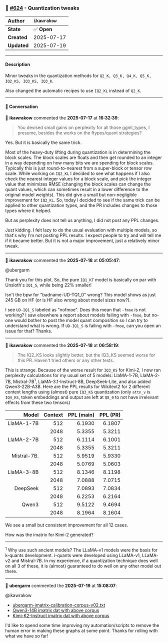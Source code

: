 ### 🔀 [#624](https://github.com/ikawrakow/ik_llama.cpp/pull/624) - Quantization tweaks

| **Author** | `ikawrakow` |
| :--- | :--- |
| **State** | ✅ **Open** |
| **Created** | 2025-07-17 |
| **Updated** | 2025-07-19 |

---

#### Description

Minor tweaks in the quantization methods for `Q2_K, Q3_K, Q4_K, Q5_K, IQ2_KS, IQ3_KS, IQ3_K`.

Also changed the automatic recipes to use `IQ2_KL` instead of `Q2_K`.

---

#### 💬 Conversation

👤 **ikawrakow** commented the **2025-07-17** at **16:32:39**:<br>

> You devised small gains on perplexity for all those ggml_types, I presume, besides the works on the ftypes/quant strategies?

Yes. But it is basically the same trick.

Most of the heavy-duty lifting during quantization is in determining the block scales. The block scales are floats and then get rounded to an integer in a way depending on how many bits we are spending for block scales. Typically this is just round-to-nearest from a super-block or tensor row scale. While working on `IQ2_KL` I decided to see what happens if I also check the nearest integer values for a block scale, and pick the integer value that minimizes RMSE (changing the block scales can change the quant values, which can sometimes result in a lower difference to the original model weights). This did give a small but non-negligible improvement for `IQ2_KL`. So, today I decided to see if the same trick can be applied  to other quantization types, and the PR includes changes to those types where it helped.

But as perplexity does not tell us anything, I did not post any PPL changes.

Just kidding. I felt lazy to do the usual evaluation with multiple models, so that's why I'm not posting PPL results. I expect people to try and will tell me if it became better.  But it is not a major improvement, just a relatively minor tweak.

---

👤 **ikawrakow** commented the **2025-07-18** at **05:05:47**:<br>

@ubergarm

Thank you for this plot. So, the pure `IQ1_KT` model is basically on par with Unsloth's `IQ1_S`, while being 22% smaller! 

Isn't the bpw for "badname-UD-TQ1_0" wrong? This model shows as just 245 GB on HF (or is HF also wrong about model sizes now?). 

I see `UD-IQ1_S` labeled as "nofmoe". Does this mean that `-fmoe` is not working? I saw elsewhere a report about models failing with `-fmoe`, but no-one would bother to post the model quant composition so I can try to understand what is wrong. If `UD-IQ1_S` is failing with `-fmoe`, can you open an issue for that? Thanks.

---

👤 **ikawrakow** commented the **2025-07-18** at **06:58:19**:<br>

> The IQ2_KS looks slightly better, but the IQ3_KS seemed worse for this PR. Haven't tried others or any other tests.

This is strange. Because of the worse result for `IQ3_KS` for Kimi-2, I now ran perplexity calculations for my usual set of 5 models: LlaMA-1-7B, LlaMA-2-7B, Mistral-7B<sup>1</sup>, LlaMA-3.1-Instruct-8B, DeepSeek-Lite, and also added Qwen3-22B-A3B. Here are the PPL results for Wikitext2 for 2 different context lengths using (almost) pure `IQ3_KS` quantization (only `attn_v` is `IQ4_KS`, token embeddings and output are left at `Q8_0` to not have irrelevant effects from these two tensors)

| Model | Context | PPL (main) | PPL (PR) |
| ---: | ---: | ---: | ---: |
| LlaMA-1-7B |    512 | 6.1930 | 6.1807 |
|                      | 2048 | 5.3355 | 5.3211 |
| LlaMA-2-7B |    512 | 6.1114 | 6.1001 |
|                       | 2048 | 5.3355 | 5.3211 |
| Mistral-7B.   |   512 | 5.9519 | 5.9330 |
|                       | 2048 | 5.0769 | 5.0603 |
| LlaMA-3-8B |  512 | 8.1346 | 8.1198 |
|                       | 2048 | 7.0888 | 7.0715 |
| DeepSeek    |  512 | 7.0893 | 7.0834 |
|                      | 2048 | 6.2253 | 6.2164 |
| Qwen3         | 512 | 9.5122 | 9.4694 |
|                     | 2048 | 8.1964 | 8.1604 |

We see a small but consistent improvement for all 12 cases.

How was the imatrix for Kimi-2 generated? 

___
<sup>1</sup> Why use such ancient models? The LLaMA-v1 models were the basis for k-quants development. i-quants were developed using LLaMA-v1, LLaMA-v2 and Mistral-7B. In my experience, if a quantization technique does well on all 3 of these, it is (almost) guaranteed to do well on any other model out there.

---

👤 **ubergarm** commented the **2025-07-19** at **15:08:07**:<br>

@ikawrakow 

* [ubergarm-imatrix-calibration-corpus-v02.txt](https://gist.github.com/ubergarm/edfeb3ff9c6ec8b49e88cdf627b0711a)
* [Qwen3-14B imatrix dat with above corpus](https://huggingface.co/ubergarm/Qwen3-14B-GGUF/blob/main/imatrix-v02-Qwen3-14B-BF16.dat)
* [Kimi-K2-Instruct imatrix dat with above corpus](https://huggingface.co/ubergarm/Kimi-K2-Instruct-GGUF/blob/main/imatrix-Kimi-K2-Instruct-Q8_0.dat)

I'd like to spend some time improving my automation/scripts to remove the human error in making these graphs at some point. Thanks for rolling with what we have so far!
